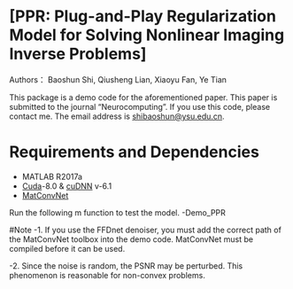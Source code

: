 
# [PPR: Plug-and-Play Regularization Model for Solving Nonlinear Imaging Inverse Problems]
Authors： Baoshun Shi, Qiusheng Lian,  Xiaoyu Fan, Ye Tian

This package is a demo code for the aforementioned paper. This paper is submitted to the journal “Neurocomputing”. If you use this code, please contact me. 
The email address is  shibaoshun@ysu.edu.cn.

# Requirements and Dependencies
- MATLAB R2017a
- [Cuda](https://developer.nvidia.com/cuda-toolkit-archive)-8.0 & [cuDNN](https://developer.nvidia.com/cudnn) v-6.1
- [MatConvNet](http://www.vlfeat.org/matconvnet/)

Run the following m function to test the model.
-Demo_PPR


#Note
-1. If you use the FFDnet denoiser, you must add the correct path of the MatConvNet toolbox into the demo code. MatConvNet must be compiled before it can be used.

-2. Since the noise is random, the PSNR may be perturbed. This phenomenon is reasonable for non-convex problems.

